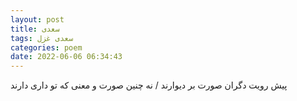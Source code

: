 ```yaml
---
layout: post
title: سعدی
tags: سعدی غزل
categories: poem
date: 2022-06-06 06:34:43
---
```


پیش رویت دگران صورت بر دیوارند / نه چنین صورت و معنی که تو داری دارند
